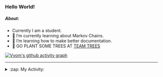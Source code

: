 ### Hello World!

##### About:
- Currently I am a student.
- 🌱 I’m currently learning about Markov Chains.
- 🌱 I’m learning how to make better documentation.
- 🌱 GO PLANT SOME TREES AT [TEAM TREES](https://teamtrees.org/)

[![Vyom's github activity graph](https://activity-graph.herokuapp.com/graph?username=Vyvy-vi)](https://github.com/ashutosh00710/github-readme-activity-graph)

---
<details>
  <summary>:zap: My Activity:</summary>
  
<!--START_SECTION:waka-->
![Code Time](http://img.shields.io/badge/Code%20Time-798%20hrs%2010%20mins-blue)

**I'm a Night 🦉** 

```text
🌞 Morning    71 commits     ██░░░░░░░░░░░░░░░░░░░░░░░   9.0% 
🌆 Daytime    186 commits    ██████░░░░░░░░░░░░░░░░░░░   23.57% 
🌃 Evening    269 commits    ████████░░░░░░░░░░░░░░░░░   34.09% 
🌙 Night      263 commits    ████████░░░░░░░░░░░░░░░░░   33.33%

```
📅 **I'm Most Productive on Sunday** 

```text
Monday       75 commits     ██░░░░░░░░░░░░░░░░░░░░░░░   9.51% 
Tuesday      130 commits    ████░░░░░░░░░░░░░░░░░░░░░   16.48% 
Wednesday    125 commits    ████░░░░░░░░░░░░░░░░░░░░░   15.84% 
Thursday     106 commits    ███░░░░░░░░░░░░░░░░░░░░░░   13.43% 
Friday       101 commits    ███░░░░░░░░░░░░░░░░░░░░░░   12.8% 
Saturday     88 commits     ██░░░░░░░░░░░░░░░░░░░░░░░   11.15% 
Sunday       164 commits    █████░░░░░░░░░░░░░░░░░░░░   20.79%

```


📊 **This Week I Spent My Time On** 

```text
🔥 Editors: 
VS Code                  3 hrs 10 mins       █████████████████████░░░░   86.89% 
Vim                      28 mins             ███░░░░░░░░░░░░░░░░░░░░░░   13.11%

🐱‍💻 Projects: 
CSF                      1 hr 34 mins        ██████████░░░░░░░░░░░░░░░   43.0% 
Quiz-bot                 53 mins             ██████░░░░░░░░░░░░░░░░░░░   24.43% 
62864373                 18 mins             ██░░░░░░░░░░░░░░░░░░░░░░░   8.61% 
Unknown Project          17 mins             ██░░░░░░░░░░░░░░░░░░░░░░░   8.05% 
praise_backend_js        13 mins             █░░░░░░░░░░░░░░░░░░░░░░░░   6.17%

```


 Last Updated on 25/05/2022 22:04:34 UTC
<!--END_SECTION:waka-->
</details>

